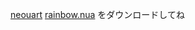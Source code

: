 [neouart](https://github.com/bigjosh/NeoUart/releases/download/2/neouart)
[rainbow.nua](https://github.com/bigjosh/NeoUart/blob/master/demos/rainbow.nua)
をダウンロードしてね